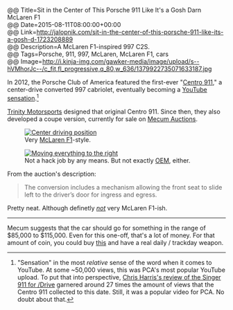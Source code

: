 @@ Title=Sit in the Center of This Porsche 911 Like It's a Gosh Darn McLaren F1  
@@ Date=2015-08-11T08:00:00+00:00  
@@ Link=http://jalopnik.com/sit-in-the-center-of-this-porsche-911-like-its-a-gosh-d-1723208889  
@@ Description=A McLaren F1-inspired 997 C2S.   
@@ Tags=Porsche, 911, 997, McLaren, McLaren F1, cars  
@@ Image=http://i.kinja-img.com/gawker-media/image/upload/s--hVMhorJc--/c_fit,fl_progressive,q_80,w_636/1379922735071633187.jpg  

In 2012, the Porsche Club of America featured the first-ever "[Centro 911](http://www.wired.com/2012/11/porsche-center-wheel/)," a center-drive converted 997 cabriolet, eventually becoming a [YouTube sensation](https://www.youtube.com/watch?v=dv3twuUI5es).[^sen] 

[Trinity Motorsports](https://www.facebook.com/media/set/?set=a.504606459563617.117761.156019671088966&type=3) designed that original Centro 911. Since then, they also developed a coupe version, currently for sale on [Mecum Auctions](https://www.mecum.com/lot-detail/CA0815-219883/0/2008-Porsche-911S/6-Speed/).

<figure>
	<a class="nohover" href="https://d2vuc6owleku2s.cloudfront.net/auctions/ca0815/ca0815-219883/images/ca0815-219883_4.jpg">
		<img src="https://d2vuc6owleku2s.cloudfront.net/auctions/ca0815/ca0815-219883/images/ca0815-219883_4.jpg" alt="Center driving position" />
	</a>
	<figcaption>Very <a href="https://en.wikipedia.org/wiki/McLaren_F1">McLaren F1</a>-style.</figcaption>
</figure>

<figure>
	<a class="nohover" href="https://d2vuc6owleku2s.cloudfront.net/auctions/ca0815/ca0815-219883/images/ca0815-219883_5.jpg">
		<img src="https://d2vuc6owleku2s.cloudfront.net/auctions/ca0815/ca0815-219883/images/ca0815-219883_5.jpg" alt="Moving everything to the right" />
	</a>
	<figcaption>Not a hack job by any means. But not exactly <a href="http://www.urbandictionary.com/define.php?term=oem&defid=1905259">OEM</a>, either.</figcaption>
</figure>

From the auction's description:
>The conversion includes a mechanism allowing the front seat to slide left to the driver’s door for ingress and egress.

Pretty neat. Although definetly *[not](https://www.youtube.com/watch?v=2kLlmxUAB5A&feature=youtu.be&t=3m46s)* very McLaren F1-ish.

<hr class="small">

Mecum suggests that the car should go for something in the range of $85,000 to $115,000. Even for this one-off, that's a lot of money. For that amount of coin, you could buy [this](http://www.ebay.com/itm/Porsche-911-GT3-/281765598158?forcerrptr=true&hash=item419a89d3ce&item=281765598158) and have a real daily / trackday weapon.

[^sen]: "Sensation" in the most *relative* sense of the word when it comes to YouTube. At some ~50,000 views, this was PCA's most popular YouTube upload. To put that into perspective, [Chris Harris's review of the Singer 911 for /Drive](https://www.youtube.com/watch?v=fJQ4hQSusjE) garnered around 27 times the amount of views that the Centro 911 collected to this date. Still, it was a popular video for PCA. No doubt about that.